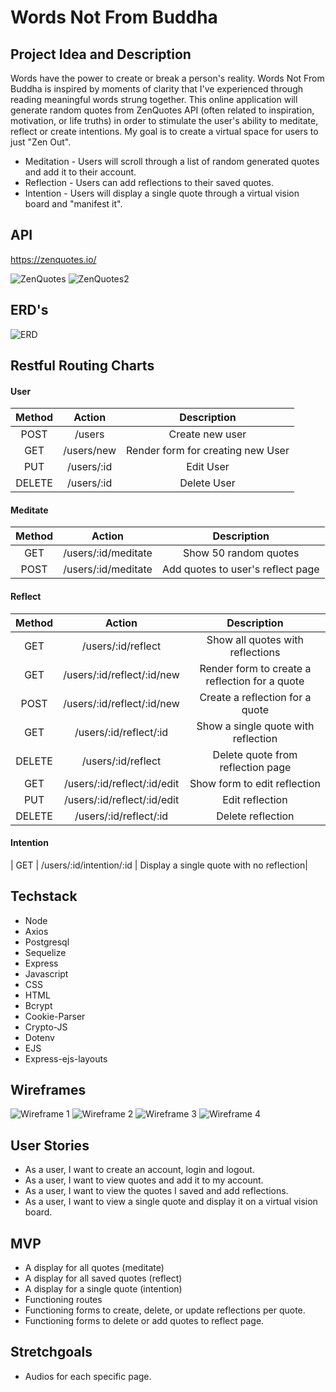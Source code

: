 # Words Not From Buddha

## Project Idea and Description

Words have the power to create or break a person's reality. 
Words Not From Buddha is inspired by moments of clarity that I've experienced through reading meaningful words strung together. This online application will generate random quotes from ZenQuotes API (often related to inspiration, motivation, or life truths) in order to stimulate the user's ability to meditate, reflect or create intentions. 
My goal is to create a virtual space for users to just "Zen Out".

* Meditation - Users will scroll through a list of random generated quotes and add it to their account.
* Reflection - Users can add reflections to their saved quotes.
* Intention - Users will display a single quote through a virtual vision board and "manifest it".

## API

https://zenquotes.io/

![ZenQuotes](./media/APIProof2.png)
![ZenQuotes2](./media/Apiproof.png)

## ERD's
![ERD](./media/ERD.png)


## Restful Routing Charts

#### User

| Method | Action | Description |
|:------:|:------:|:-----------:|
| POST   | /users | Create new user |
| GET    | /users/new | Render form for creating new User |
| PUT    | /users/:id | Edit User |
| DELETE | /users/:id | Delete User |

#### Meditate
| Method | Action | Description |
|:------:|:------:|:-----------:|
| GET    | /users/:id/meditate | Show 50 random quotes |
| POST   | /users/:id/meditate | Add quotes to user's reflect page |

#### Reflect
| Method | Action | Description |
|:------:|:------:|:-----------:|
| GET    | /users/:id/reflect | Show all quotes with reflections |
| GET    | /users/:id/reflect/:id/new | Render form to create a reflection for a quote |
| POST   | /users/:id/reflect/:id/new | Create a reflection for a quote |
| GET    | /users/:id/reflect/:id | Show a single quote with reflection |
| DELETE | /users/:id/reflect | Delete quote from reflection page |
| GET    | /users/:id/reflect/:id/edit | Show form to edit reflection |
| PUT    | /users/:id/reflect/:id/edit | Edit reflection |
| DELETE | /users/:id/reflect/:id | Delete reflection |

#### Intention
| GET    | /users/:id/intention/:id | Display a single quote with no reflection|

## Techstack

* Node
* Axios
* Postgresql
* Sequelize
* Express
* Javascript
* CSS
* HTML
* Bcrypt
* Cookie-Parser
* Crypto-JS
* Dotenv
* EJS
* Express-ejs-layouts


## Wireframes
![Wireframe 1](./media/Wireframe1.png)
![Wireframe 2](./media/Wireframe2.png)
![Wireframe 3](./media/Wireframe3.png)
![Wireframe 4](./media/Wireframe4.png)

## User Stories

* As a user, I want to create an account, login and logout.
* As a user, I want to view quotes and add it to my account.
* As a user, I want to view the quotes I saved and add reflections.
* As a user, I want to view a single quote and display it on a virtual vision board.

## MVP
* A display for all quotes (meditate)
* A display for all saved quotes (reflect)
* A display for a single quote (intention)
* Functioning routes
* Functioning forms to create, delete, or update reflections per quote.
* Functioning forms to delete or add quotes to reflect page.

## Stretchgoals
* Audios for each specific page.